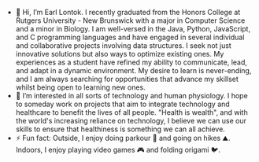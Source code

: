- 👋 Hi, I’m Earl Lontok. I recently graduated from the Honors College at Rutgers University - New Brunswick with a major in Computer Science and a minor in Biology. I am well-versed in the Java, Python, JavaScript, and C programming languages and have engaged in several individual and collaborative projects involving data structures. I seek not just innovative solutions but also ways to optimize existing ones. My experiences as a student have refined my ability to communicate, lead, and adapt in a dynamic environment. My desire to learn is never-ending, and I am always searching for opportunities that advance my skillset whilst being open to learning new ones.
- 👀 I’m interested in all sorts of technology and human physiology. I hope to someday work on projects that aim to integrate technology and healthcare to benefit the lives of all people. "Health is wealth", and with the world's increasing reliance on technology, I believe we can use our skills to ensure that healthiness is something we can all achieve.
- ⚡ Fun fact: Outside, I enjoy doing parkour 🏃 and going on hikes ⛰️. Indoors, I enjoy playing video games 🎮 and folding origami 🐦.

<!---
eslontok/eslontok is a ✨ special ✨ repository because its `README.md` (this file) appears on your GitHub profile.
You can click the Preview link to take a look at your changes.
--->
